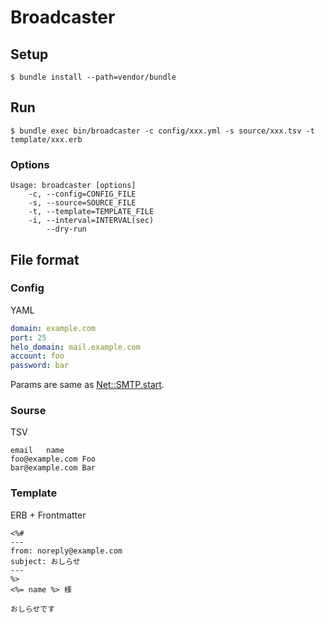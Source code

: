 # Broadcaster
## Setup
```
$ bundle install --path=vendor/bundle
```

## Run
```
$ bundle exec bin/broadcaster -c config/xxx.yml -s source/xxx.tsv -t template/xxx.erb
```

### Options
```
Usage: broadcaster [options]
    -c, --config=CONFIG_FILE
    -s, --source=SOURCE_FILE
    -t, --template=TEMPLATE_FILE
    -i, --interval=INTERVAL(sec)
        --dry-run
```

## File format
### Config
YAML

``` yaml:source/sample.yml
domain: example.com
port: 25
helo_domain: mail.example.com
account: foo
password: bar
```

Params are same as [Net::SMTP.start](https://docs.ruby-lang.org/ja/latest/method/Net=3a=3aSMTP/s/start.html).

### Sourse
TSV

``` tsv:source/sample.tsv
email	name
foo@example.com Foo
bar@example.com Bar
```

### Template
ERB + Frontmatter

``` erb:source/sample.erb
<%#
---
from: noreply@example.com
subject: おしらせ
---
%>
<%= name %> 様

おしらせです
```
